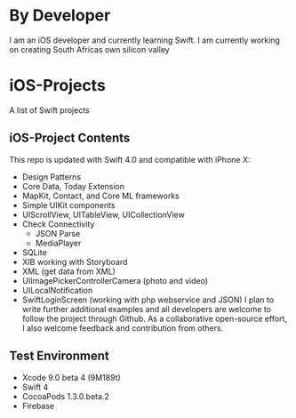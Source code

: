 # By Developer
I am an iOS developer and currently learning Swift. I am currently working on creating South Africas own silicon valley 
# iOS-Projects
A list of Swift projects
## iOS-Project Contents ##
This repo is updated with Swift 4.0 and compatible with iPhone X:
* Design Patterns
* Core Data, Today Extension
* MapKit, Contact, and Core ML frameworks
* Simple UIKit components
* UIScrollView, UITableView, UICollectionView
* Check Connectivity
  * JSON Parse
   * MediaPlayer
* SQLite
* XIB working with Storyboard
* XML (get data from XML)
* UIImagePickerControllerCamera (photo and video)
* UILocalNotification
* SwiftLoginScreen (working with php webservice and JSON)
I plan to write further additional examples and all developers are welcome to follow the project through Github. As a collaborative open-source effort, I also welcome feedback and contribution from others.
## Test Environment ##
* Xcode 9.0 beta 4 (9M189t)
* Swift 4
* CocoaPods 1.3.0.beta.2
* Firebase
